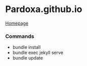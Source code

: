 # Pardoxa.github.io

[Homepage](https://www.yfeld.de)

### Commands
+ bundle install
+ bundle exec jekyll serve
+ bundle update
